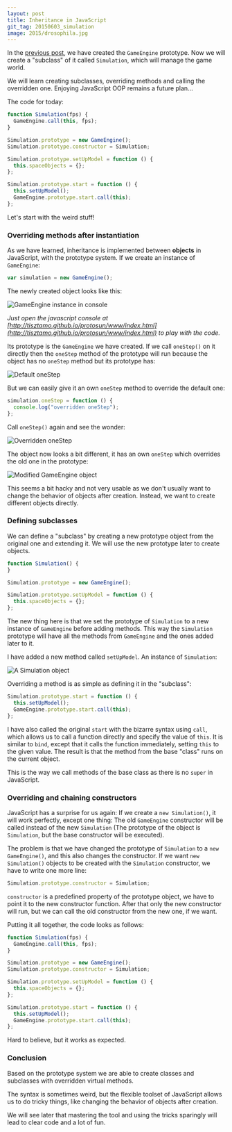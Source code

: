 ```yaml
---
layout: post
title: Inheritance in JavaScript
git_tag: 20150603_simulation
image: 2015/drosophila.jpg
---
```



In the [previous post](http://tisztamo.github.io/protosun/2015/05/26/prototype-game-engine.html), we have created the `GameEngine` prototype. Now we will create a "subclass" of it called `Simulation`, which will manage the game world.

We will learn creating subclasses, overriding methods and calling the overridden one. Enjoying JavaScript OOP remains a future plan...

The code for today:

```javascript
function Simulation(fps) {
  GameEngine.call(this, fps);
}

Simulation.prototype = new GameEngine();
Simulation.prototype.constructor = Simulation;

Simulation.prototype.setUpModel = function () {
  this.spaceObjects = {};
};

Simulation.prototype.start = function () {
  this.setUpModel();
  GameEngine.prototype.start.call(this);
};
```

Let's start with the weird stuff!

### Overriding methods after instantiation ###


As we have learned, inheritance is implemented between **objects** in JavaScript, with the prototype system. If we create an instance of `GameEngine`:

```javascript
var simulation = new GameEngine();
```

The newly created object looks like this:

![](../../../assets/article_images/2015/gameengine.png "GameEngine instance in console")

*Just open the javascript console at [http://tisztamo.github.io/protosun/www/index.html](http://tisztamo.github.io/protosun/www/index.html) to play with the code.*

Its prototype is the `GameEngine` we have created. If we call `oneStep()` on it directly then the `oneStep` method of the prototype will  run because the object has no `oneStep` method but its prototype has:

![](../../../assets/article_images/2015/onestep.png "Default oneStep")

But we can easily give it an own `oneStep` method to override the default one:

```javascript
simulation.oneStep = function () {
  console.log("overridden oneStep");
};
```

Call `oneStep()` again and see the wonder:

![](../../../assets/article_images/2015/overridden.png "Overridden oneStep")

The object now looks a bit different, it has an own `oneStep` which overrides the old one in the prototype:

![](../../../assets/article_images/2015/modifiedsimulation.png "Modified GameEngine object")

This seems a bit hacky and not very usable as we don't usually want to change the behavior of objects after creation. Instead, we want to create different objects directly.


### Defining subclasses ###

We can define a "subclass" by creating a new prototype object from the original one and extending it. We will use the new prototype later to create objects.

```javascript
function Simulation() {
}

Simulation.prototype = new GameEngine();

Simulation.prototype.setUpModel = function () {
  this.spaceObjects = {};
};
```

The new thing here is that we set the prototype of `Simulation` to a new instance of `GameEngine` before adding methods. This way the `Simulation` prototype will have all the methods from `GameEngine` and the ones added later to it.

I have added a new method called `setUpModel`. An instance of `Simulation`:

![](../../../assets/article_images/2015/simulation.png "A Simulation object")

Overriding a method is as simple as defining it in the "subclass":

```javascript
Simulation.prototype.start = function () {
  this.setUpModel();
  GameEngine.prototype.start.call(this);
};
```

I have also called the original `start` with the bizarre syntax using `call`, which allows us to call a function directly and specify the value of `this`. It is similar to `bind`, except that it calls the function immediately, setting `this` to the given value. The result is that the method from the base "class" runs on the current object.

This is the way we call methods of the base class as there is no `super` in JavaScript.

### Overriding and chaining constructors ###

JavaScript has a surprise for us again: If we create a `new Simulation()`, it will work perfectly, except one thing: The old `GameEngine` constructor will be called instead of the new `Simulation` (The prototype of the object is `Simulation`, but the base constructor will be executed).

The problem is that we have changed the prototype of `Simulation` to a `new GameEngine()`, and this also changes the constructor. If we want `new Simulation()` objects to be created with the `Simulation` constructor, we have to write one more line:

```javascript
Simulation.prototype.constructor = Simulation;
```

`constructor` is a predefined property of the prototype object, we have to point it to the new constructor function. After that only the new constructor will run, but we can call the old constructor from the new one, if we want.

Putting it all together, the code looks as follows:

```javascript
function Simulation(fps) {
  GameEngine.call(this, fps);
}

Simulation.prototype = new GameEngine();
Simulation.prototype.constructor = Simulation;

Simulation.prototype.setUpModel = function () {
  this.spaceObjects = {};
};

Simulation.prototype.start = function () {
  this.setUpModel();
  GameEngine.prototype.start.call(this);
};
```

Hard to believe, but it works as expected.

### Conclusion ###

Based on the prototype system we are able to create classes and subclasses with overridden virtual methods.

The syntax is sometimes weird, but the flexible toolset of JavaScript allows us to do tricky things, like changing the behavior of objects after creation.

We will see later that mastering the tool and using the tricks sparingly will lead to clear code and a lot of fun.